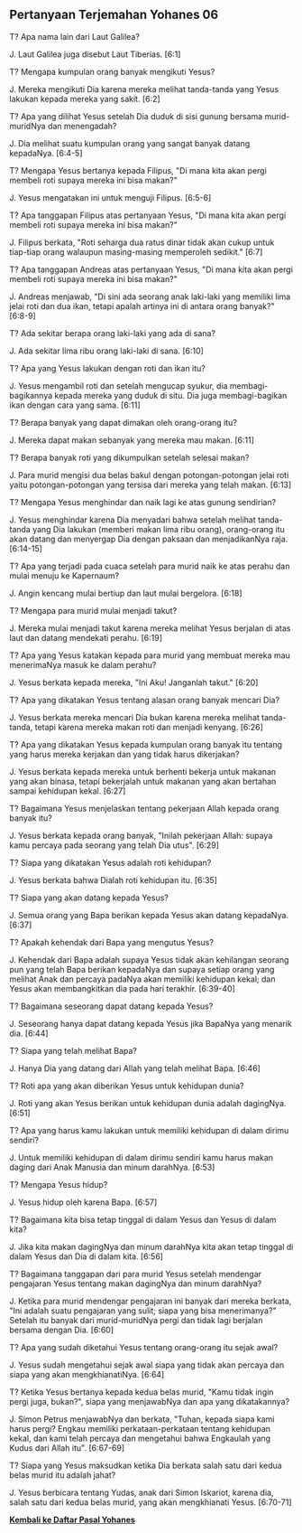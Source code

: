 ## Pertanyaan Terjemahan Yohanes 06 ##

T? Apa nama lain dari Laut Galilea?

J. Laut Galilea juga disebut Laut Tiberias. [6:1]

T? Mengapa kumpulan orang banyak mengikuti Yesus?

J. Mereka mengikuti Dia karena mereka melihat tanda-tanda yang Yesus lakukan kepada mereka yang sakit. [6:2]

T? Apa yang dilihat Yesus setelah Dia duduk di sisi gunung bersama murid-muridNya dan menengadah?

J. Dia melihat suatu kumpulan orang yang sangat banyak datang kepadaNya. [6:4-5]

T? Mengapa Yesus bertanya kepada Filipus, "Di mana kita akan pergi membeli roti supaya mereka ini bisa makan?"

J. Yesus mengatakan ini untuk menguji Filipus. [6:5-6]

T? Apa tanggapan Filipus atas pertanyaan Yesus, "Di mana kita akan pergi membeli roti supaya mereka ini bisa makan?"

J. Filipus berkata, "Roti seharga dua ratus dinar tidak akan cukup untuk tiap-tiap orang walaupun masing-masing memperoleh sedikit." [6:7]

T? Apa tanggapan Andreas atas pertanyaan Yesus, "Di mana kita akan pergi membeli roti supaya mereka ini bisa makan?"

J. Andreas menjawab, "Di sini ada seorang anak laki-laki yang memiliki lima jelai roti dan dua ikan, tetapi apalah artinya ini di antara orang banyak?" [6:8-9]

T? Ada sekitar berapa orang laki-laki yang ada di sana?

J. Ada sekitar lima ribu orang laki-laki di sana. [6:10]

T? Apa yang Yesus lakukan dengan roti dan ikan itu?

J. Yesus mengambil roti dan setelah mengucap syukur, dia membagi-bagikannya kepada mereka yang duduk di situ. Dia juga membagi-bagikan ikan dengan cara yang sama. [6:11]

T? Berapa banyak yang dapat dimakan oleh orang-orang itu?

J. Mereka dapat makan sebanyak yang mereka mau makan. [6:11]

T? Berapa banyak roti yang dikumpulkan setelah selesai makan?

J. Para murid mengisi dua belas bakul dengan potongan-potongan jelai roti yaitu potongan-potongan yang tersisa dari mereka yang telah makan. [6:13]

T? Mengapa Yesus menghindar dan naik lagi ke atas gunung sendirian?

J. Yesus menghindar karena Dia menyadari bahwa setelah melihat tanda-tanda yang Dia lakukan (memberi makan lima ribu orang), orang-orang itu akan datang dan menyergap Dia dengan paksaan dan menjadikanNya raja. [6:14-15]

T? Apa yang terjadi pada cuaca setelah para murid naik ke atas perahu dan mulai menuju ke Kapernaum?

J. Angin kencang mulai bertiup dan laut mulai bergelora. [6:18]

T? Mengapa para murid mulai menjadi takut?

J. Mereka mulai menjadi takut karena mereka melihat Yesus berjalan di atas laut dan datang mendekati perahu. [6:19]

T? Apa yang Yesus katakan kepada para murid yang membuat mereka mau menerimaNya masuk ke dalam perahu?

J. Yesus berkata kepada mereka, "Ini Aku! Janganlah takut." [6:20]

T? Apa yang dikatakan Yesus tentang alasan orang banyak mencari Dia?

J. Yesus berkata mereka mencari Dia bukan karena mereka melihat tanda-tanda, tetapi karena mereka makan roti dan menjadi kenyang. [6:26]

T? Apa yang dikatakan Yesus kepada kumpulan orang banyak itu tentang yang harus mereka kerjakan dan yang tidak harus dikerjakan?

J. Yesus berkata kepada mereka untuk berhenti bekerja untuk makanan yang akan binasa, tetapi bekerjalah untuk makanan yang akan bertahan sampai kehidupan kekal. [6:27]

T? Bagaimana Yesus menjelaskan tentang pekerjaan Allah kepada orang banyak itu?

J. Yesus berkata kepada orang banyak, "Inilah pekerjaan Allah: supaya kamu percaya pada seorang yang telah Dia utus". [6:29]

T? Siapa yang dikatakan Yesus adalah roti kehidupan?

J. Yesus berkata bahwa Dialah roti kehidupan itu. [6:35]

T? Siapa yang akan datang kepada Yesus?

J. Semua orang yang Bapa berikan kepada Yesus akan datang kepadaNya. [6:37]

T? Apakah kehendak dari Bapa yang mengutus Yesus?

J. Kehendak dari Bapa adalah supaya Yesus tidak akan kehilangan seorang pun yang telah Bapa berikan kepadaNya dan supaya setiap orang yang melihat Anak dan percaya padaNya akan memiliki kehidupan kekal; dan Yesus akan membangkitkan dia pada hari terakhir. [6:39-40]

T? Bagaimana seseorang dapat datang kepada Yesus?

J. Seseorang hanya dapat datang kepada Yesus jika BapaNya yang menarik dia. [6:44]

T? Siapa yang telah melihat Bapa?

J. Hanya Dia yang datang dari Allah yang telah melihat Bapa. [6:46]

T? Roti apa yang akan diberikan Yesus untuk kehidupan dunia?

J. Roti yang akan Yesus berikan untuk kehidupan dunia adalah dagingNya. [6:51]

T? Apa yang harus kamu lakukan untuk memiliki kehidupan di dalam dirimu sendiri?

J. Untuk memiliki kehidupan di dalam dirimu sendiri kamu harus makan daging dari Anak Manusia dan minum darahNya. [6:53]

T? Mengapa Yesus hidup?

J. Yesus hidup oleh karena Bapa. [6:57]

T? Bagaimana kita bisa tetap tinggal di dalam Yesus dan Yesus di dalam kita?

J. Jika kita makan dagingNya dan minum darahNya kita akan tetap tinggal di dalam Yesus dan Dia di dalam kita. [6:56]

T? Bagaimana tanggapan dari para murid Yesus setelah mendengar pengajaran Yesus tentang makan dagingNya dan minum darahNya?

J. Ketika para murid mendengar pengajaran ini banyak dari mereka berkata, "Ini adalah suatu pengajaran yang sulit; siapa yang bisa menerimanya?" Setelah itu banyak dari murid-muridNya pergi dan tidak lagi berjalan bersama dengan Dia. [6:60]

T? Apa yang sudah diketahui Yesus tentang orang-orang itu sejak awal?

J. Yesus sudah mengetahui sejak awal siapa yang tidak akan percaya dan siapa yang akan mengkhianatiNya. [6:64]

T? Ketika Yesus bertanya kepada kedua belas murid, "Kamu tidak ingin pergi juga, bukan?", siapa yang menjawabNya dan apa yang dikatakannya?

J. Simon Petrus menjawabNya dan berkata, "Tuhan, kepada siapa kami harus pergi? Engkau memiliki perkataan-perkataan tentang kehidupan kekal, dan kami telah percaya dan mengetahui bahwa Engkaulah yang Kudus dari Allah itu". [6:67-69]

T? Siapa yang Yesus maksudkan ketika Dia berkata salah satu dari kedua belas murid itu adalah jahat?

J. Yesus berbicara tentang Yudas, anak dari Simon Iskariot, karena dia, salah satu dari kedua belas murid, yang akan mengkhianati Yesus. [6:70-71]

__[Kembali ke Daftar Pasal Yohanes](./)__

